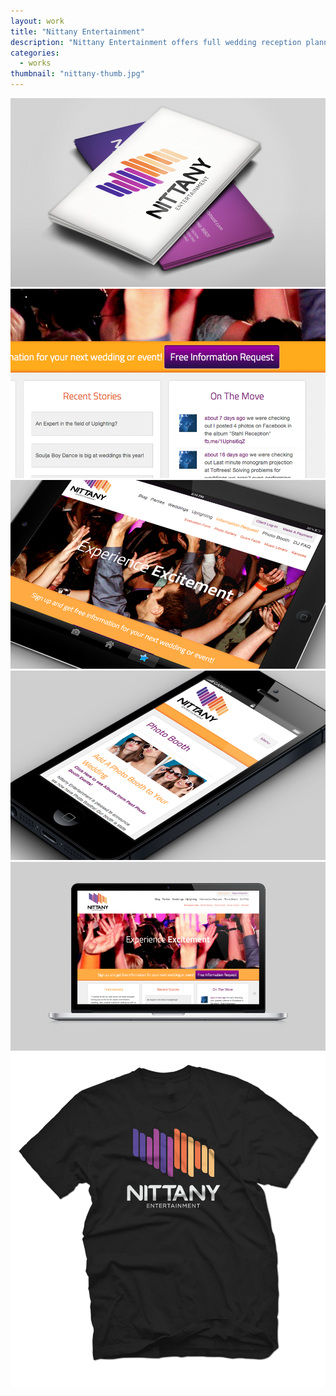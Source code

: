 ```yaml
---
layout: work
title: "Nittany Entertainment"
description: "Nittany Entertainment offers full wedding reception planning with unlimited consultations, and each ceremony is individually tailored to meet their client's needs."
categories:
  - works
thumbnail: "nittany-thumb.jpg"
---
```


![](/img/nittany-biz-cards.png)
![](/img/nittany-closeup.png)
![](/img/nittany-ipad.png)
![](/img/nittany-iphone.png)
![](/img/nittany-thumb.png)
![](/img/nittany-shirt.png)